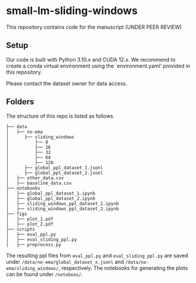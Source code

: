 # small-lm-sliding-windows

This repository contains code for the manuscript (UNDER PEER REVIEW)

## Setup

Our code is built with Python 3.10.x and CUDA 12.x. We recommend to create a conda virtual environment using the `environment.yaml' provided in this repository.

Please contact the dataset owner for data access.

## Folders

The structure of this repo is listed as follows.

```
├── data
│   ├── no-ema
│      ├── sliding_windows
│          ├── 8
│          ├── 16
│          ├── 32
│          ├── 64
│          ├── 128
│      ├── global_ppl_dataset_1.jsonl
│      ├── global_ppl_dataset_2.jsonl
│   ├── other_data.csv
│   ├── baseline_data.csv
├── notebooks
│   ├── global_ppl_dataset_1.ipynb
│   ├── global_ppl_dataset_2.ipynb
│   ├── sliding_windows_ppl_dataset_1.ipynb
│   ├── sliding_windows_ppl_dataset_2.ipynb
├── figs
│   ├── plot_1.pdf
│   ├── plot_2.pdf
├── scripts
│   ├── eval_ppl.py
│   ├── eval_sliding_ppl.py
│   ├── preprocess.py
```

The resulting ppl files from `eval_ppl.py` and `eval_sliding_ppl.py` are saved under `/data/no-ema/global_dataset_x.jsonl` and `/data/no-ema/sliding_windows/`, respectively. The notebooks for generating the plots can be found under `/noteboos/`.